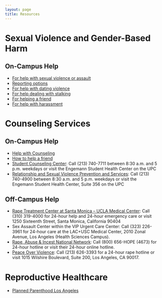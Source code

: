 ```yaml
---
layout: page
title: Resources
---
```


# Sexual Violence and Gender-Based Harm

## On-Campus Help

* [For help with sexual violence or assault](http://sarc.usc.edu/)
* [Reporting options](http://sarc.usc.edu/reporting-options/)
* [For help with dating violence](http://engemannshc.usc.edu/cwm/dating-violence/)
* [For help dealing with stalking](http://engemannshc.usc.edu/cwm/stalking/)
* [For helping a friend](http://sarc.usc.edu/how-to-help/)
* [For help with harassment](http://engemannshc.usc.edu/cwm/harassment/)

# Counseling Services

## On-Campus Help

* [Help with Counseling](http://engemannshc.usc.edu/cwm/counseling-services/)
* [How to help a friend](http://engemannshc.usc.edu/cwm/how-to-help-a-friend/)
* [Student Counseling Center](https://engemannshc.usc.edu/counseling/): Call (213) 740-7711 between 8:30 a.m. and 5 p.m. weekdays or visit the Engemann Student Health Center on the UPC
* [Relationship and Sexual Violence Prevention and Services](http://engemannshc.usc.edu/cwm/): Call (213) 740-4900 between 8:30 a.m. and 5 p.m. weekdays or visit the Engemann Student Health Center, Suite 356 on the UPC

## Off-Campus Help

* [Rape Treatment Center at Santa Monica – UCLA Medical Center](http://www.911rape.org/home): Call (310) 319-4000 for 24-hour help and 24-hour emergency care or visit 1250 Sixteenth Street, Santa Monica, California 90404
* Sex Assault Center within the VIP Urgent Care Center: Call (323) 226-3961 for 24-hour care at the LAC+USC Medical Center, 2010 Zonal Avenue, Los Angeles (Health Sciences Campus).
* [Rape, Abuse & Incest National Network](https://rainn.org/): Call (800) 656-HOPE (4673) for 24-hour hotline or visit their 24-hour online hotline.
* [Peace Over Violence](http://www.peaceoverviolence.org/emergency/sexual-assault-rape/): Call (213) 626-3393 for a 24-hour rape hotline or visit 1015 Wilshire Boulevard, Suite 200, Los Angeles, CA 90017.

# Reproductive Healthcare

* [Planned Parenthood Los Angeles](http://www.plannedparenthood.org/los-angeles/)
